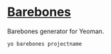 # [Barebones](https://github.com/benchmarkstudios/barebones)

Barebones generator for Yeoman.

```
yo barebones projectname
```
